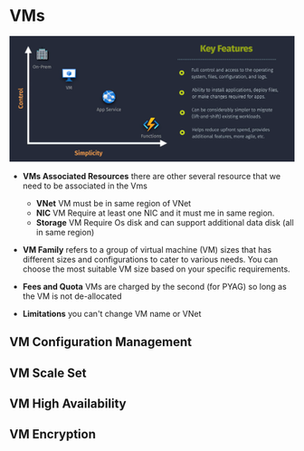 # VMs

![alt text](images/azure-vm.png)

- **VMs Associated Resources** there are other several resource that we need to be associated in the Vms

  - **VNet** VM must be in same region of VNet
  - **NIC** VM Require at least one NIC and it must me in same region.
  - **Storage** VM Require Os disk and can support additional data disk (all in same region)

- **VM Family** refers to a group of virtual machine (VM) sizes that has different sizes and configurations to cater to various needs. You can choose the most suitable VM size based on your specific requirements.

- **Fees and Quota** VMs are charged by the second (for PYAG) so long as the VM is not de-allocated

- **Limitations** you can't change VM name or VNet

## VM Configuration Management

## VM Scale Set

## VM High Availability

## VM Encryption
